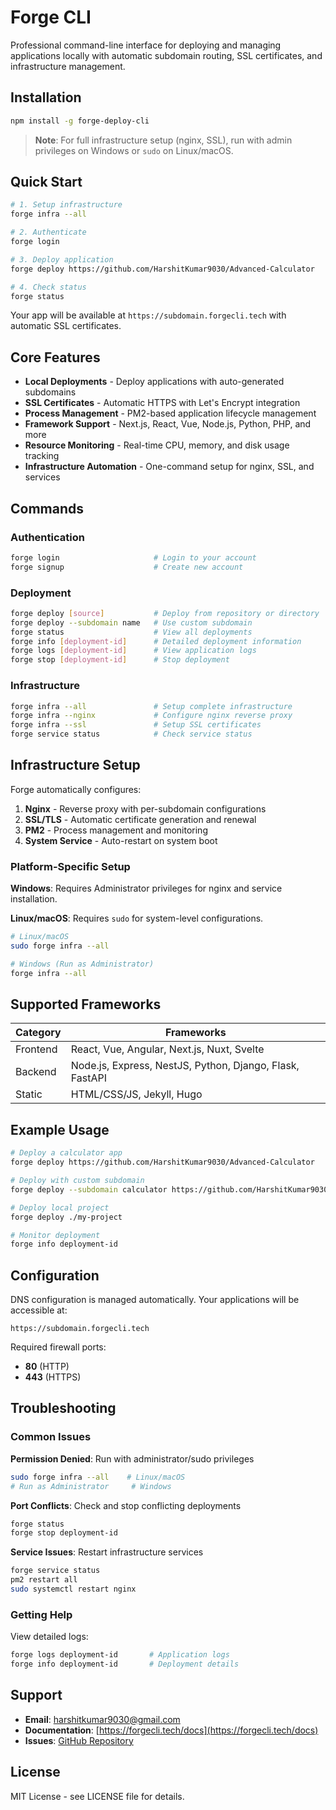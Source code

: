 # Forge CLI

Professional command-line interface for deploying and managing applications locally with automatic subdomain routing, SSL certificates, and infrastructure management.

## Installation

```bash
npm install -g forge-deploy-cli
```

> **Note**: For full infrastructure setup (nginx, SSL), run with admin privileges on Windows or `sudo` on Linux/macOS.

## Quick Start

```bash
# 1. Setup infrastructure
forge infra --all

# 2. Authenticate
forge login

# 3. Deploy application
forge deploy https://github.com/HarshitKumar9030/Advanced-Calculator

# 4. Check status
forge status
```

Your app will be available at `https://subdomain.forgecli.tech` with automatic SSL certificates.

## Core Features

- **Local Deployments** - Deploy applications with auto-generated subdomains
- **SSL Certificates** - Automatic HTTPS with Let's Encrypt integration
- **Process Management** - PM2-based application lifecycle management
- **Framework Support** - Next.js, React, Vue, Node.js, Python, PHP, and more
- **Resource Monitoring** - Real-time CPU, memory, and disk usage tracking
- **Infrastructure Automation** - One-command setup for nginx, SSL, and services

## Commands

### Authentication
```bash
forge login                     # Login to your account
forge signup                    # Create new account
```

### Deployment
```bash
forge deploy [source]           # Deploy from repository or directory
forge deploy --subdomain name   # Use custom subdomain
forge status                    # View all deployments
forge info [deployment-id]      # Detailed deployment information
forge logs [deployment-id]      # View application logs
forge stop [deployment-id]      # Stop deployment
```

### Infrastructure
```bash
forge infra --all               # Setup complete infrastructure
forge infra --nginx             # Configure nginx reverse proxy
forge infra --ssl               # Setup SSL certificates
forge service status            # Check service status
```

## Infrastructure Setup

Forge automatically configures:

1. **Nginx** - Reverse proxy with per-subdomain configurations
2. **SSL/TLS** - Automatic certificate generation and renewal
3. **PM2** - Process management and monitoring
4. **System Service** - Auto-restart on system boot

### Platform-Specific Setup

**Windows**: Requires Administrator privileges for nginx and service installation.

**Linux/macOS**: Requires `sudo` for system-level configurations.

```bash
# Linux/macOS
sudo forge infra --all

# Windows (Run as Administrator)
forge infra --all
```

## Supported Frameworks

| Category | Frameworks |
|----------|------------|
| Frontend | React, Vue, Angular, Next.js, Nuxt, Svelte |
| Backend | Node.js, Express, NestJS, Python, Django, Flask, FastAPI |
| Static | HTML/CSS/JS, Jekyll, Hugo |

## Example Usage

```bash
# Deploy a calculator app
forge deploy https://github.com/HarshitKumar9030/Advanced-Calculator

# Deploy with custom subdomain
forge deploy --subdomain calculator https://github.com/HarshitKumar9030/Advanced-Calculator

# Deploy local project
forge deploy ./my-project

# Monitor deployment
forge info deployment-id
```

## Configuration

DNS configuration is managed automatically. Your applications will be accessible at:
```
https://subdomain.forgecli.tech
```

Required firewall ports:
- **80** (HTTP)
- **443** (HTTPS)

## Troubleshooting

### Common Issues

**Permission Denied**: Run with administrator/sudo privileges
```bash
sudo forge infra --all    # Linux/macOS
# Run as Administrator     # Windows
```

**Port Conflicts**: Check and stop conflicting deployments
```bash
forge status
forge stop deployment-id
```

**Service Issues**: Restart infrastructure services
```bash
forge service status
pm2 restart all
sudo systemctl restart nginx
```

### Getting Help

View detailed logs:
```bash
forge logs deployment-id       # Application logs
forge info deployment-id       # Deployment details
```

## Support

- **Email**: [harshitkumar9030@gmail.com](mailto:harshitkumar9030@gmail.com)
- **Documentation**: [https://forgecli.tech/docs](https://forgecli.tech/docs)
- **Issues**: [GitHub Repository](https://github.com/HarshitKumar9030/cli)

## License

MIT License - see LICENSE file for details.
